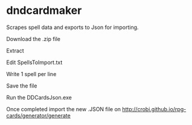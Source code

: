 # dndcardmaker
Scrapes spell data and exports to Json for importing.

Download the .zip file

Extract

Edit SpellsToImport.txt

Write 1 spell per line

Save the file

Run the DDCardsJson.exe

Once completed import the new .JSON file on http://crobi.github.io/rpg-cards/generator/generate
